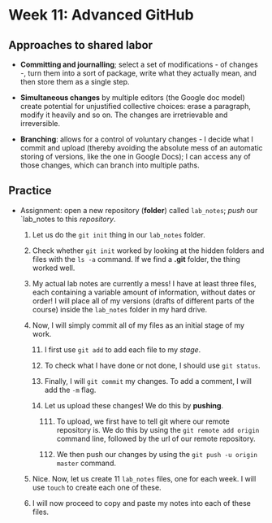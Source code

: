 # Week 11: Advanced GitHub

## Approaches to shared labor

- __Committing and journalling__; select a set of modifications - of changes -, turn them into a sort of package, write what they actually mean, and then store them as a single step.

- __Simultaneous changes__ by multiple editors (the Google doc model) create potential for unjustified collective choices: erase a paragraph, modify it heavily and so on. The changes are irretrievable and irreversible.

- __Branching__: allows for a control of voluntary changes - I decide what I commit and upload (thereby avoiding the absolute mess of an automatic storing of versions, like the one in Google Docs); I can access any of those changes, which can branch into multiple paths.

## Practice

- Assignment: open a new repository (__folder__) called `lab_notes`; _push_ our `lab_notes to this _repository_.

	1. Let us do the `git init` thing in our `lab_notes` folder.

	1. Check whether `git init` worked by looking at the hidden folders and files with the `ls -a` command. If we find a __.git__ folder, the thing worked well.

	1. My actual lab notes are currently a mess! I have at least three files, each containing a variable amount of information, without dates or order! I will place all of my versions (drafts of different parts of the course) inside the `lab_notes` folder in my hard drive.
	
	1. Now, I will simply commit all of my files as an initial stage of my work.
	
		11. I first use `git add` to add each file to my _stage_.
		
		11. To check what I have done or not done, I should use `git status`.

		11. Finally, I will `git commit` my changes. To add a comment, I will add the `-m` flag.
	
		11. Let us upload these changes! We do this by __pushing__.

			111. To upload, we first have to tell git where our remote repository is. We do this by using the `git remote add origin` command line, followed by the url of our remote repository.
		
			111. We then push our changes by using the `git push -u origin master` command.
	
	1. Nice. Now, let us create 11 `lab_notes` files, one for each week. I will use `touch` to create each one of these.

	1. I will now proceed to copy and paste my notes into each of these files.